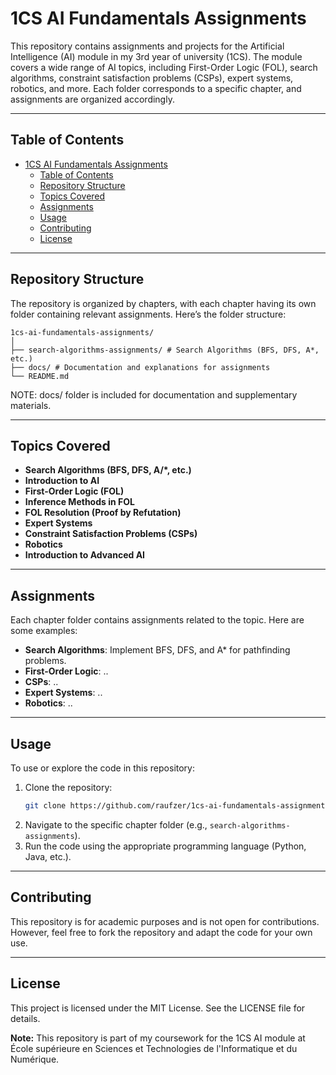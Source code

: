 # 1CS AI Fundamentals Assignments

This repository contains assignments and projects for the Artificial Intelligence (AI) module in my 3rd year of university (1CS). The module covers a wide range of AI topics, including First-Order Logic (FOL), search algorithms, constraint satisfaction problems (CSPs), expert systems, robotics, and more. Each folder corresponds to a specific chapter, and assignments are organized accordingly.

---

## Table of Contents
- [1CS AI Fundamentals Assignments](#1cs-ai-fundamentals-assignments)
  - [Table of Contents](#table-of-contents)
  - [Repository Structure](#repository-structure)
  - [Topics Covered](#topics-covered)
  - [Assignments](#assignments)
  - [Usage](#usage)
  - [Contributing](#contributing)
  - [License](#license)

---

## Repository Structure
The repository is organized by chapters, with each chapter having its own folder containing relevant assignments. Here’s the folder structure:
```
1cs-ai-fundamentals-assignments/
│
├── search-algorithms-assignments/ # Search Algorithms (BFS, DFS, A*, etc.)
├── docs/ # Documentation and explanations for assignments
└── README.md
```
NOTE: docs/ folder is included for documentation and supplementary materials.

---

## Topics Covered
- **Search Algorithms (BFS, DFS, A/*, etc.)**
- **Introduction to AI**
- **First-Order Logic (FOL)**
- **Inference Methods in FOL**
- **FOL Resolution (Proof by Refutation)**
- **Expert Systems**
- **Constraint Satisfaction Problems (CSPs)**
- **Robotics**
- **Introduction to Advanced AI**

---

## Assignments
Each chapter folder contains assignments related to the topic. Here are some examples:
- **Search Algorithms**: Implement BFS, DFS, and A* for pathfinding problems.
- **First-Order Logic**: ..
- **CSPs**: ..
- **Expert Systems**: ..
- **Robotics**: ..

---

## Usage
To use or explore the code in this repository:
1. Clone the repository:
   ```bash
   git clone https://github.com/raufzer/1cs-ai-fundamentals-assignments.git
   ```
2. Navigate to the specific chapter folder (e.g., `search-algorithms-assignments`).
3. Run the code using the appropriate programming language (Python, Java, etc.).

---

## Contributing
This repository is for academic purposes and is not open for contributions. However, feel free to fork the repository and adapt the code for your own use.

---

## License
This project is licensed under the MIT License. See the LICENSE file for details.

**Note:** This repository is part of my coursework for the 1CS AI module at École supérieure en Sciences et Technologies de l'Informatique et du Numérique.

